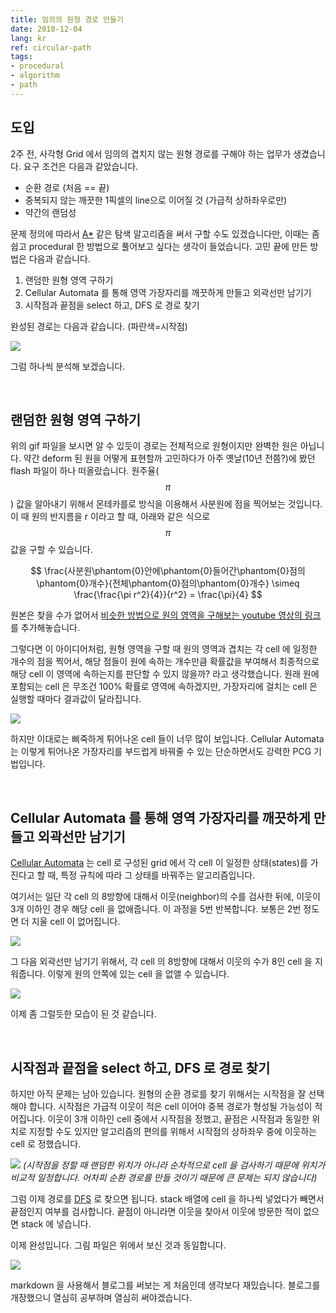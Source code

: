 ```yaml
---
title: 임의의 원형 경로 만들기
date: 2018-12-04
lang: kr
ref: circular-path
tags:
- procedural
- algorithm
- path
---
```


도입
----

2주 전, 사각형 Grid 에서 임의의 겹치지 않는 원형 경로를 구해야 하는 업무가 생겼습니다. 요구 조건은 다음과 같았습니다.

- 순환 경로 (처음 == 끝)
- 중복되지 않는 깨끗한 1픽셀의 line으로 이어질 것 (가급적 상하좌우로만)
- 약간의 랜덤성

문제 정의에 따라서 [A\*](<https://en.wikipedia.org/wiki/A*_search_algorithm>) 같은 탐색 알고리즘을 써서 구할 수도 있겠습니다만, 이때는 좀 쉽고 procedural 한 방법으로 풀어보고 싶다는 생각이 들었습니다. 고민 끝에 만든 방법은 다음과 같습니다.

1. 랜덤한 원형 영역 구하기
2. Cellular Automata 를 통해 영역 가장자리를 깨끗하게 만들고 외곽선만 남기기
3. 시작점과 끝점을 select 하고, DFS 로 경로 찾기

완성된 경로는 다음과 같습니다. (파란색=시작점)

![](<../images/circular_path_0.gif>)

그럼 하나씩 분석해 보겠습니다.  

&nbsp;

랜덤한 원형 영역 구하기
---------------------

위의 gif 파일을 보시면 알 수 있듯이 경로는 전체적으로 원형이지만 완벽한 원은 아닙니다. 약간 deform 된 원을 어떻게 표현할까 고민하다가 아주 옛날(10년 전쯤?)에 봤던 flash 파일이 하나 떠올랐습니다. 원주율($$\pi$$) 값을 알아내기 위해서 몬테카를로 방식을 이용해서 사분원에 점을 찍어보는 것입니다. 이 때 원의 반지름을 r 이라고 할 때, 아래와 같은 식으로 $$\pi$$ 값을 구할 수 있습니다.

$$
\frac{사분원\phantom{0}안에\phantom{0}들어간\phantom{0}점의\phantom{0}개수}{전체\phantom{0}점의\phantom{0}개수} \simeq \frac{\frac{\pi r^2}{4}}{r^2} = \frac{\pi}{4}
$$

원본은 찾을 수가 없어서 [비슷한 방법으로 원의 영역을 구해보는 youtube 영상의 링크](<https://www.youtube.com/watch?v=yF2V4sNYLCM>)를 추가해놓습니다.

그렇다면 이 아이디어처럼, 원형 영역을 구할 때 원의 영역과 겹치는 각 cell 에 일정한 개수의 점을 찍어서, 해당 점들이 원에 속하는 개수만큼 확률값을 부여해서 최종적으로 해당 cell 이 영역에 속하는지를 판단할 수 있지 않을까? 라고 생각했습니다. 원래 원에 포함되는 cell 은 무조건 100% 확률로 영역에 속하겠지만, 가장자리에 걸치는 cell 은 실행할 때마다 결과값이 달라집니다.

![](<../images/circular_path_1.gif>)

하지만 이대로는 삐죽하게 튀어나온 cell 들이 너무 많이 보입니다. Cellular Automata 는 이렇게 튀어나온 가장자리를 부드럽게 바꿔줄 수 있는 단순하면서도 강력한 PCG 기법입니다.  

&nbsp;

Cellular Automata 를 통해 영역 가장자리를 깨끗하게 만들고 외곽선만 남기기
---------------------------------------------------------------------
[Cellular Automata](<https://en.wikipedia.org/wiki/Cellular_automaton>) 는 cell 로 구성된 grid 에서 각 cell 이 일정한 상태(states)를 가진다고 할 때, 특정 규칙에 따라 그 상태를 바꿔주는 알고리즘입니다.

여기서는 일단 각 cell 의 8방향에 대해서 이웃(neighbor)의 수를 검사한 뒤에, 이웃이 3개 이하인 경우 해당 cell 을 없애줍니다. 이 과정을 5번 반복합니다. 보통은 2번 정도면 더 지울 cell 이 없어집니다.

![](<../images/circular_path_2.gif>)

그 다음 외곽선만 남기기 위해서, 각 cell 의 8방향에 대해서 이웃의 수가 8인 cell 을 지워줍니다. 이렇게 원의 안쪽에 있는 cell 을 없앨 수 있습니다.

![](<../images/circular_path_3.gif>)

이제 좀 그럴듯한 모습이 된 것 같습니다.  

&nbsp;

시작점과 끝점을 select 하고, DFS 로 경로 찾기
-------------------------------------------
하지만 아직 문제는 남아 있습니다. 원형의 순환 경로를 찾기 위해서는 시작점을 잘 선택해야 합니다. 시작점은 가급적 이웃이 적은 cell 이어야 중복 경로가 형성될 가능성이 적어집니다. 이웃이 3개 이하인 cell 중에서 시작점을 정했고, 끝점은 시작점과 동일한 위치로 지정할 수도 있지만 알고리즘의 편의를 위해서 시작점의 상하좌우 중에 이웃하는 cell 로 정했습니다.

![](<../images/circular_path_4.gif>)
*(시작점을 정할 때 랜덤한 위치가 아니라 순차적으로 cell 을 검사하기 때문에 위치가 비교적 일정합니다. 어차피 순환 경로를 만들 것이기 때문에 큰 문제는 되지 않습니다)*

그럼 이제 경로를 [DFS](<https://en.wikipedia.org/wiki/Depth-first_search>) 로 찾으면 됩니다. stack 배열에 cell 을 하나씩 넣었다가 빼면서 끝점인지 여부를 검사합니다. 끝점이 아니라면 이웃을 찾아서 이웃에 방문한 적이 없으면 stack 에 넣습니다.

이제 완성입니다. 그림 파일은 위에서 보신 것과 동일합니다.

![](<../images/circular_path_0.gif>)


markdown 을 사용해서 블로그를 써보는 게 처음인데 생각보다 재밌습니다. 블로그를 개장했으니 열심히 공부하며 열심히 써야겠습니다.
